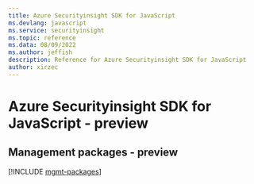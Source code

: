 ```yaml
---
title: Azure Securityinsight SDK for JavaScript
ms.devlang: javascript
ms.service: securityinsight
ms.topic: reference
ms.data: 08/09/2022
ms.author: jeffish
description: Reference for Azure Securityinsight SDK for JavaScript
author: xirzec
---
```

# Azure Securityinsight SDK for JavaScript - preview

## Management packages - preview
[!INCLUDE [mgmt-packages](securityinsight-mgmt-index.md)]